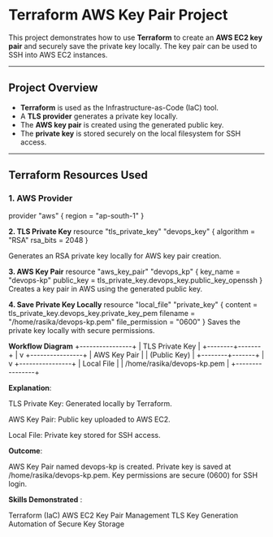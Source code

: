 # Terraform AWS Key Pair Project

This project demonstrates how to use **Terraform** to create an **AWS EC2 key pair** and securely save the private key locally. The key pair can be used to SSH into AWS EC2 instances.

---

## **Project Overview**

- **Terraform** is used as the Infrastructure-as-Code (IaC) tool.
- A **TLS provider** generates a private key locally.
- The **AWS key pair** is created using the generated public key.
- The **private key** is stored securely on the local filesystem for SSH access.

---

## **Terraform Resources Used**

### 1. AWS Provider

provider "aws" {
  region = "ap-south-1"
}


**2. TLS Private Key**
resource "tls_private_key" "devops_key" {
  algorithm = "RSA"
  rsa_bits  = 2048
}


Generates an RSA private key locally for AWS key pair creation.

**3. AWS Key Pair**
resource "aws_key_pair" "devops_kp" {
  key_name   = "devops-kp"
  public_key = tls_private_key.devops_key.public_key_openssh
}
Creates a key pair in AWS using the generated public key.

**4. Save Private Key Locally**
resource "local_file" "private_key" {
  content         = tls_private_key.devops_key.private_key_pem
  filename        = "/home/rasika/devops-kp.pem"
  file_permission = "0600"
}
Saves the private key locally with secure permissions.

**Workflow Diagram**
             +----------------+
             | TLS Private Key |
             +--------+-------+
                      |
                      v
             +----------------+
             | AWS Key Pair   |
             | (Public Key)   |
             +--------+-------+
                      |
                      v
             +----------------+
             | Local File     |
             | /home/rasika/devops-kp.pem |
             +----------------+


**Explanation**:

TLS Private Key: Generated locally by Terraform.

AWS Key Pair: Public key uploaded to AWS EC2.

Local File: Private key stored for SSH access.


**Outcome**:

AWS Key Pair named devops-kp is created.
Private key is saved at /home/rasika/devops-kp.pem.
Key permissions are secure (0600) for SSH login.

**Skills Demonstrated** :

Terraform (IaC)
AWS EC2 Key Pair Management
TLS Key Generation
Automation of Secure Key Storage
